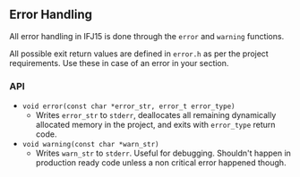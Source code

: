 ## Error Handling

All error handling in IFJ15 is done through the `error` and `warning` functions.

All possible exit return values are defined in `error.h` as per the project requirements. Use these in case of an error in your section.

### API

- `void error(const char *error_str, error_t error_type)`
  - Writes `error_str` to `stderr`, deallocates all remaining dynamically allocated memory in the project, and exits with `error_type` return code.
- `void warning(const char *warn_str)`
  - Writes `warn_str` to `stderr`. Useful for debugging. Shouldn't happen in production ready code unless a non critical error happened though.
